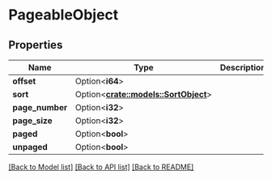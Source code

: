 # PageableObject

## Properties

Name | Type | Description | Notes
------------ | ------------- | ------------- | -------------
**offset** | Option<**i64**> |  | [optional]
**sort** | Option<[**crate::models::SortObject**](SortObject.md)> |  | [optional]
**page_number** | Option<**i32**> |  | [optional]
**page_size** | Option<**i32**> |  | [optional]
**paged** | Option<**bool**> |  | [optional]
**unpaged** | Option<**bool**> |  | [optional]

[[Back to Model list]](../README.md#documentation-for-models) [[Back to API list]](../README.md#documentation-for-api-endpoints) [[Back to README]](../README.md)


